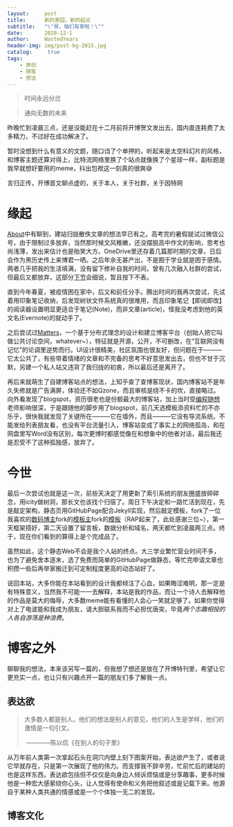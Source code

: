 ```yaml
---
layout:     post
title:      新的家园，新的起点
subtitle:   "\"哥，咱们有家啦！\""
date:       2020-12-1
author:     WastedYears
header-img: img/post-bg-2015.jpg
catalog: 	 true
tags:
    - 原创
    - 随笔	
	- 想法
---
```


> 时间永远分岔

> 通向无数的未来

昨晚忙到凌晨三点，还是没能赶在十二月前将开博贺文发出去，国内直连耗费了太多精力，不过好在成功解决了。

暂时没想到什么有意义的文题，随口诌了个单押的，听起来是太空科幻片的风格，和博客主题还算对得上，比特流网络里换了个站点就像换了个星球一样，副标题是我早就想好要用的meme，抖出包袱这一刻真的很爽😅

言归正传，开博首文聊点虚的，关于本人，关于社群，关于因特网

# 缘起

[About](http://bebopy.club/about/)中有聊到，建站归拢散佚文章的想法早已有之。高考完的暑假就试过微信公号，由于限制过多放弃，当然那时候文风稚嫩，还没摆脱高中作文的影响，思考也尚浅薄，发出来估计也是贻笑大方。OneDrive里还存着几篇那时期的文章，日后会作为黑历史传上来博君一哂。之后年余无甚产出，不是囿于学业就是困于感情。两者几乎把我的生活填满，没有留下修补自我的时间，曾有几次融入社群的尝试，但最后又都放弃，这部分[下节](#输出)会细说，暂且按下不表。

直到今年春夏，被疫情困在家中，后又和前任分手。腾出时间的我再次尝试，先试着用印象笔记收纳，后发现树状文件系统真的很难用，而且印象笔记【即阅即改】的阅读器设置明显更适合于笔记(Note)，而非文章(article)，怪我没考虑到他的英文名(Evernote)的就动手了。

之后尝试过[Matters](https://matters.news/about)，一个基于分布式理念的设计和建立博客平台（创始人把它叫做公共讨论空间，whatever~），特征就是开源，公开，不可删改，在“互联网没有记忆”的论调里逆势而行。UI设计很精美，社区氛围也很友好，但问题在于———它太公共了，有些带着情绪的文章和不完备的思考不好意思发出去，但也不甘于沉默，另建一个私人站又违背了我归拢的初衷，所以最后还是离开了。

再后来就萌生了自建博客站点的想法，上知乎查了查博客现状，国内博客站不是年久失修就是广告满屏，体验还不如Qzone，而且审核是绕不卡的坎，直接略过。向外看发现了blogspot，资历很老也是份额最大的博客站，加上当时受[编程随想](https://program-think.blogspot.com/)老师影响很深，于是跟随他的脚步用了blogspot，前几天选模板添资料忙的不亦乐乎，很快我就发现了关键所在———它在墙外，而且———它没有导流系统。不能发给列表朋友看，也没有平台流量引入，博客站变成了事实上的网络孤岛，和在网盘里写Word没有区别，每次更博时都感觉像在和想象中的他者对话，最后我还是忍受不了这种孤独感，放弃了。



# 今世

最后一次尝试也就是这一次，前些天决定了用更新了索引系统的朋友圈盛放碎碎念，用icity做树洞，那长文也该找个归宿了。周日下午决定和一路忙活到现在，先是敲定架构，静态页用GitHubPage配合Jekyll实现，然后敲定模板，fork了一位我喜欢的[数码博主](https://github.com/pockies/pockies.github.io)fork的[模板主](https://github.com/qiubaiying/qiubaiying.github.io)fork的[模板](https://github.com/Huxpro/huxpro.github.io)（RAP起来了，此处感谢三位~），第一天框架搭好，第二天设置了留言板，数据分析和域名，两天都忙到凌晨两三点。终于，现在你们看到的算得上是个完成品了。

虽然如此，这个静态Web不会是我个人站的终点。大三学业繁忙营业时间不多，也为了避免舍本逐末，选了免费而简单的GitHubPage做静态，等忙完申请文章也积攒一些后再举家搬迁到可定制程度更高的动态站好了。

说回本站，大多你能在本站看到的设计我都倾注了心血，如果晦涩难明，那一定是有特殊意义，当然我不可能一一去解释，本站是我的作品，而让一个诗人去解释他的作品是莫大的侮辱，大多数meme能有看懂的人会心一笑就足够了。如果你觉得对上了电波能和我成为朋友，请大胆联系我而不必担忧唐突，毕竟*两个志趣相投的人各自游荡是种浪费*。

# 博客之外

聊聊我的想法，本来该另写一篇的，但我想了想还是放在了开博特刊里，希望让它更充实一点，也让只有兴趣点开一篇的朋友们多了解我一点。

## 表达欲

> 大多数人都是别人。他们的想法是别人的意见，他们的人生是学样，他们的激情是一句引文。
>
> ​                                                                                                          ————陈以侃《在别人的句子里》

从万年前人类第一次拿起石头在洞穴内壁上刻下图案开始，表达欲产生了，或者说它早就存在，只是第一次展现了他的伟力。而支撑我不辞辛劳，忙前忙后的建站的也是这样东西，表达欲包括但不仅仅是向身边人倾诉烦恼或是分享趣事，更多时候他是一种宏大感萦绕你心头，让人觉得有使命和义务把他叙述或是记载下来。他源自于某种人类共通的情感或是一个个体独一无二的发现。

## 博客文化

